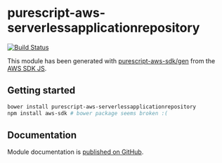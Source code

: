 # purescript-aws-serverlessapplicationrepository

[![Build Status](https://app.wercker.com/status/5909b9e96d1080804b17a28f72f87b6b/s/master)](https://app.wercker.com/project/byKey/5909b9e96d1080804b17a28f72f87b6b)

This module has been generated with [purescript-aws-sdk/gen](https://github.com/purescript-aws-sdk/gen) from the [AWS SDK JS](https://github.com/aws/aws-sdk-js).

## Getting started

```sh
bower install purescript-aws-serverlessapplicationrepository
npm install aws-sdk # bower package seems broken :(
```

## Documentation

Module documentation is [published on GitHub](https://github.com/purescript-aws-sdk/purescript-aws-serverlessapplicationrepository/tree/master/docs).
